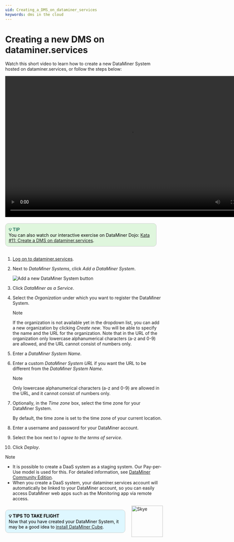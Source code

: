 ```yaml
---
uid: Creating_a_DMS_on_dataminer_services
keywords: dms in the cloud
---
```


# Creating a new DMS on dataminer.services

Watch this short video to learn how to create a new DataMiner System hosted on dataminer.services, or follow the steps below:

<video width="800" height="450" controls>
  <source src="~/user-guide/images/DaaS.mp4" type="video/mp4">
</video>

<br />

<div style="display: flex; align-items: center; justify-content: space-between; margin: 0 auto; max-width: 100%; margin-top: 20px;">
  <div style="border: 1px solid #ccc; border-radius: 10px; padding: 10px; flex-grow: 1; background-color: #DFF6DD; margin-right: 20px; color: black;">
    <b><span style="color: #2A7661;">💡 TIP</span></b><br>
    You can also watch our interactive exercise on DataMiner Dojo: 
    <a href="https://community.dataminer.services/courses/kata-11/">Kata #11: Create a DMS on dataminer.services</a>.
  </div>
</div>

<br />

1. [Log on to dataminer.services](xref:Logging_on_to_the_DataMiner_Cloud_Platform).

1. Next to *DataMiner Systems*, click *Add a DataMiner System*.

   ![Add a new DataMiner System button](~/user-guide/images/daas_create_001.png)

1. Click *DataMiner as a Service*.

1. Select the *Organization* under which you want to register the DataMiner System.

   > [!NOTE]
   > If the organization is not available yet in the dropdown list, you can add a new organization by clicking *Create new*. You will be able to specify the name and the URL for the organization. Note that in the URL of the organization only lowercase alphanumerical characters (a-z and 0-9) are allowed, and the URL cannot consist of numbers only.

1. Enter a *DataMiner System Name*.

1. Enter a custom *DataMiner System URL* if you want the URL to be different from the *DataMiner System Name*.

   > [!NOTE]
   > Only lowercase alphanumerical characters (a-z and 0-9) are allowed in the URL, and it cannot consist of numbers only.

1. Optionally, in the *Time zone* box, select the time zone for your DataMiner System.

   By default, the time zone is set to the time zone of your current location.

1. Enter a username and password for your DataMiner account.

1. Select the box next to *I agree to the terms of service*.

1. Click *Deploy*.

> [!NOTE]
>
> - It is possible to create a DaaS system as a staging system. Our Pay-per-Use model is used for this. For detailed information, see [DataMiner Community Edition](xref:Pricing_Commercial_Models#dataminer-community-edition).
> - When you create a DaaS system, your dataminer.services account will automatically be linked to your DataMiner account, so you can easily access DataMiner web apps such as the Monitoring app via remote access.

<div style="display: flex; align-items: center; justify-content: space-between; margin: 0 auto; max-width: 100%;">
  <div style="border: 1px solid #ccc; border-radius: 10px; padding: 10px; flex-grow: 1; background-color: #DEF7FF; margin-right: 20px; color: #000000;">
    <b>💡 TIPS TO TAKE FLIGHT</b><br>Now that you have created your DataMiner System, it may be a good idea to <a href="xref:Installing_the_DataMiner_Cube_desktop_application">install DataMiner Cube</a>.
  </div>
  <img src="~/images/Skye.svg" alt="Skye" style="width: 100px; flex-shrink: 0;">
</div>
